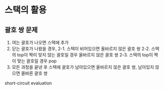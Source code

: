 # 스택의 활용

## 괄호 쌍 문제

1. 여는 괄호가 나오면 스택에 추가
2. 닫는 괄호가 나왔을 경우,
   2-1. 스택이 비어있으면 올바르지 않은 괄호 쌍
   2-2. 스택의 top이 짝이 맞지 않는 괄호일 경우 올바르지 않은 괄호 쌍
   2-3. 스택의 top이 짝이 맞는 괄호일 경우 pop
3. 모든 과정을 끝낸 후 스택에 괄호가 남아있으면 올바르지 않은 괄호 쌍,
   남아있지 않으면 올바른 괄호 쌍

short-circuit evaluation
